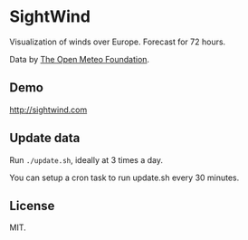 SightWind
=========

Visualization of winds over Europe. Forecast for 72 hours.

Data by [The Open Meteo Foundation](http://openmeteofoundation.org/).

## Demo

http://sightwind.com

## Update data

Run `./update.sh`, ideally at 3 times a day.

You can setup a cron task to run update.sh every 30 minutes.

## License

MIT.